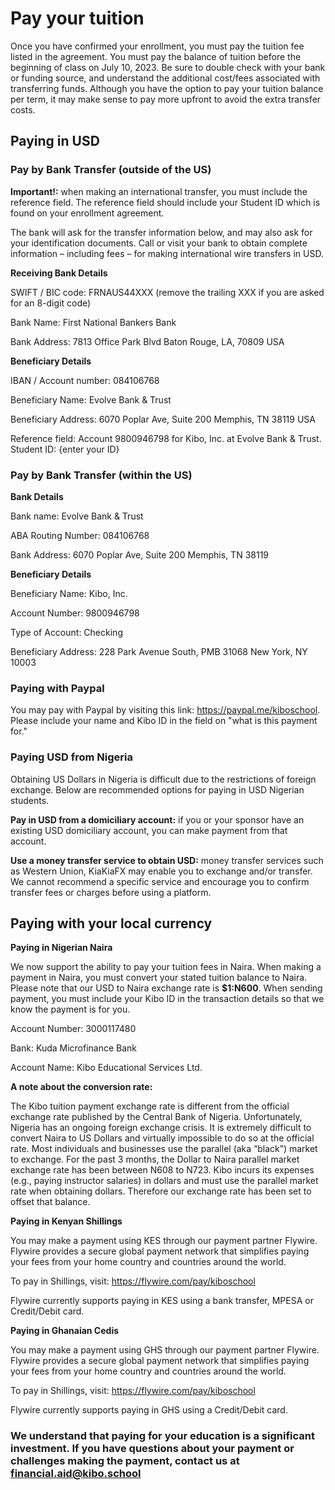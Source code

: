 
# Pay your tuition

Once you have confirmed your enrollment, you must pay the tuition fee listed in the agreement. You must pay the balance of tuition before the beginning of class on July 10, 2023.   Be sure to double check with your bank or funding source, and understand the additional cost/fees associated with transferring funds. Although you have the option to pay your tuition balance per term, it may make sense to pay more upfront to avoid the extra transfer costs.

## Paying in USD

### Pay by Bank Transfer (outside of the US)

**Important!:** when making an international transfer, you must include the reference field. The reference field should include your Student ID which is found on your enrollment agreement.

The bank will ask for the transfer information below, and may also ask for your identification documents. Call or visit your bank to obtain complete information – including fees – for making international wire transfers in USD.

**Receiving Bank Details**

SWIFT / BIC code: FRNAUS44XXX (remove the trailing XXX if you are asked for an 8-digit code)

Bank Name: First National Bankers Bank

Bank Address: 7813 Office Park Blvd Baton Rouge, LA, 70809 USA

**Beneficiary Details**

IBAN / Account number: 084106768

Beneficiary Name: Evolve Bank & Trust

Beneficiary Address: 6070 Poplar Ave, Suite 200 Memphis, TN 38119 USA

Reference field:
Account 9800946798 for Kibo, Inc. at Evolve Bank & Trust. Student ID: {enter your ID}


### Pay by Bank Transfer (within the US)

**Bank Details**

Bank name: Evolve Bank & Trust

ABA Routing Number: 084106768

Bank Address: 6070 Poplar Ave, Suite 200 Memphis, TN 38119



**Beneficiary Details**

Beneficiary Name: Kibo, Inc.

Account Number: 9800946798

Type of Account: Checking

Beneficiary Address: 228 Park Avenue South, PMB 31068 New York, NY 10003



### Paying with Paypal

You may pay with Paypal by visiting this link: https://paypal.me/kiboschool. Please include your name and Kibo ID in the field on "what is this payment for."


### Paying USD from Nigeria

Obtaining US Dollars in Nigeria is difficult due to the restrictions of foreign exchange. Below are recommended options for paying in USD Nigerian students.

**Pay in USD from a domiciliary account:** if you or your sponsor have an existing USD domiciliary account, you can make payment from that account. 

**Use a money transfer service to obtain USD:** money transfer services such as Western Union, KiaKiaFX may enable you to exchange and/or transfer. We cannot recommend a specific service and encourage you to confirm transfer fees or charges before using a platform.

## Paying with your local currency

**Paying in Nigerian Naira**

We now support the ability to pay your tuition fees in Naira. When making a payment in Naira, you must convert your stated tuition balance to Naira. Please note that our USD to Naira exchange rate is **$1:N600**. When sending payment, you must include your Kibo ID in the transaction details so that we know the payment is for you. 

Account Number: 3000117480

Bank: Kuda Microfinance Bank

Account Name: Kibo Educational Services Ltd.


**A note about the conversion rate:**

The Kibo tuition payment exchange rate is different from the official exchange rate published by the Central Bank of Nigeria. Unfortunately, Nigeria has an ongoing foreign exchange crisis. It is extremely difficult to convert Naira to US Dollars and virtually impossible to do so at the official rate. Most individuals and businesses use the parallel (aka “black”) market to exchange. For the past 3 months, the Dollar to Naira parallel market exchange rate has been between N608 to N723.  Kibo incurs its expenses (e.g., paying instructor salaries) in dollars and must use the parallel market rate when obtaining dollars. Therefore our exchange rate has been set to offset that balance. 


**Paying in Kenyan Shillings**

You may make a payment using KES through our payment partner Flywire. Flywire provides a secure global payment network that simplifies paying your fees from your home country and countries around the world. 

To pay in Shillings, visit: https://flywire.com/pay/kiboschool

Flywire currently supports paying in KES using a bank transfer, MPESA or Credit/Debit card. 


**Paying in Ghanaian Cedis**

You may make a payment using GHS through our payment partner Flywire. Flywire provides a secure global payment network that simplifies paying your fees from your home country and countries around the world. 

To pay in Shillings, visit: https://flywire.com/pay/kiboschool

Flywire currently supports paying in GHS using a Credit/Debit card. 


### We understand that paying for your education is a significant investment. If you have questions about your payment or challenges making the payment, contact us at **financial.aid@kibo.school**

